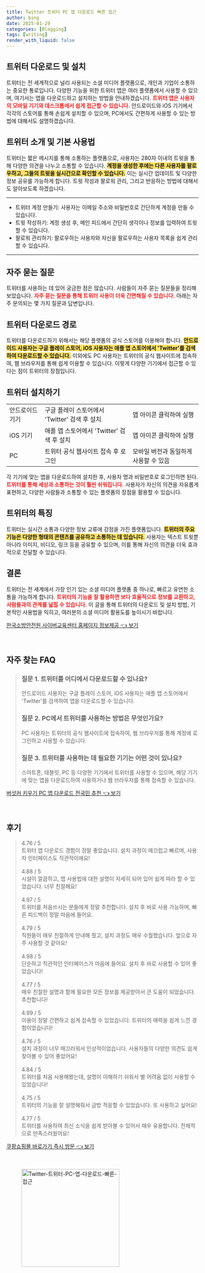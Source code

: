 ```yaml
---
title: Twitter 트위터 PC 앱 다운로드 빠른 접근
author: bing
date: 2025-01-29
categories: [Blogging]
tags: [writing]
render_with_liquid: false
---
```



<h2 id='트위터_다운로드_및_설치'>트위터 다운로드 및 설치</h2>

<p>트위터는 전 세계적으로 널리 사용되는 소셜 미디어 플랫폼으로, 개인과 기업이 소통하는 중요한 통로입니다. 다양한 기능을 위한 트위터 앱은 여러 플랫폼에서 사용할 수 있으며, 여기서는 앱을 다운로드하고 설치하는 방법을 안내하겠습니다. <b><span style="color: #ee2323;">트위터 앱은 사용자의 모바일 기기와 데스크톱에서 쉽게 접근할 수 있습니다.</span></b> 안드로이드와 iOS 기기에서 각각의 스토어를 통해 손쉽게 설치할 수 있으며, PC에서도 간편하게 사용할 수 있는 방법에 대해서도 설명하겠습니다.</p>

<h2 id='트위터_소개_및_기본_사용법'>트위터 소개 및 기본 사용법</h2>

<p>트위터는 짧은 메시지를 통해 소통하는 플랫폼으로, 사용자는 280자 이내의 트윗을 통해 다양한 의견을 나누고 소통할 수 있습니다. <b><span style="background-color: #ffe066;">계정을 생성한 후에는 다른 사용자를 팔로우하고, 그들의 트윗을 실시간으로 확인할 수 있습니다.</span></b> 이는 실시간 업데이트 및 다양한 정보 공유를 가능하게 합니다. 트윗 작성과 팔로워 관리, 그리고 반응하는 방법에 대해서도 알아보도록 하겠습니다.</p>

<hr />

<ul>
    <li>트위터 계정 만들기: 사용자는 이메일 주소와 비밀번호로 간단하게 계정을 만들 수 있습니다.</li>
    <li>트윗 작성하기: 계정 생성 후, 메인 피드에서 간단히 생각이나 정보를 입력하여 트윗할 수 있습니다.</li>
    <li>팔로워 관리하기: 팔로우하는 사용자와 자신을 팔로우하는 사용자 목록을 쉽게 관리할 수 있습니다.</li>
</ul>

<hr />

<h2 id='자주_묻는_질문'>자주 묻는 질문</h2>

<p>트위터를 사용하는 데 있어 궁금한 점은 많습니다. 사람들이 자주 묻는 질문들을 정리해 보았습니다. <b><span style="color: #ee2323;">자주 묻는 질문을 통해 트위터 사용이 더욱 간편해질 수 있습니다.</span></b> 아래는 자주 문의되는 몇 가지 질문과 답변입니다.</p>

<h2 id='트위터_다운로드_경로'>트위터 다운로드 경로</h2>

<p>트위터를 다운로드하기 위해서는 해당 플랫폼의 공식 스토어를 이용해야 합니다. <b><span style="background-color: #ffe066;">안드로이드 사용자는 구글 플레이 스토어, iOS 사용자는 애플 앱 스토어에서 'Twitter'를 검색하여 다운로드할 수 있습니다.</span></b> 이외에도 PC 사용자는 트위터의 공식 웹사이트에 접속하여, 웹 브라우저를 통해 쉽게 이용할 수 있습니다. 이렇게 다양한 기기에서 접근할 수 있다는 점이 트위터의 장점입니다.</p>

<h2 id='트위터_설치하기'>트위터 설치하기</h2>

<table>
    <tr>
        <td>안드로이드 기기</td>
        <td>구글 플레이 스토어에서 'Twitter' 검색 후 설치</td>
        <td>앱 아이콘 클릭하여 실행</td>
    </tr>
    <tr>
        <td>iOS 기기</td>
        <td>애플 앱 스토어에서 'Twitter' 검색 후 설치</td>
        <td>앱 아이콘 클릭하여 실행</td>
    </tr>
    <tr>
        <td>PC</td>
        <td>트위터 공식 웹사이트 접속 후 로그인</td>
        <td>모바일 버전과 동일하게 사용할 수 있음</td>
    </tr>
</table>

<p>각 기기에 맞는 앱을 다운로드하여 설치한 후, 사용자 명과 비밀번호로 로그인하면 된다. <b><span style="color: #ee2323;">트위터를 통해 세상과 소통하는 것이 훨씬 쉬워집니다.</span></b> 사용자가 자신의 의견을 자유롭게 표현하고, 다양한 사람들과 소통할 수 있는 플랫폼의 장점을 활용할 수 있습니다.</p>

<h2 id='트위터_특징'>트위터의 특징</h2>

<p>트위터는 실시간 소통과 다양한 정보 교류에 강점을 가진 플랫폼입니다. <b><span style="background-color: #ffe066;">트위터의 주요 기능은 다양한 형태의 콘텐츠를 공유하고 소통하는 데 있습니다.</span></b> 사용자는 텍스트 트윗뿐 아니라 이미지, 비디오, 링크 등을 공유할 수 있으며, 이를 통해 자신의 의견을 더욱 효과적으로 전달할 수 있습니다.</p>

<h2 id='결론'>결론</h2>

<p>트위터는 전 세계에서 가장 인기 있는 소셜 미디어 플랫폼 중 하나로, 빠르고 유연한 소통을 가능하게 합니다. <b><span style="color: #ee2323;">트위터의 기능을 잘 활용하면 보다 효율적으로 정보를 교환하고, 사람들과의 관계를 넓힐 수 있습니다.</span></b> 이 글을 통해 트위터의 다운로드 및 설치 방법, 기본적인 사용법을 익히고, 여러분의 소셜 미디어 활용도를 높이시기 바랍니다.</p>


<p><a class="click-button" title="한국소방안전원 사이버교육센터 홈페이지 정보제공" href="https://greenforu.github.io/posts/%ED%95%9C%EA%B5%AD%EC%86%8C%EB%B0%A9%EC%95%88%EC%A0%84%EC%9B%90-%EC%82%AC%EC%9D%B4%EB%B2%84%EA%B5%90%EC%9C%A1%EC%84%BC%ED%84%B0-%ED%99%88%ED%8E%98%EC%9D%B4%EC%A7%80-%EC%A0%95%EB%B3%B4%EC%A0%9C%EA%B3%B5/" rel="dofollow">한국소방안전원 사이버교육센터 홈페이지 정보제공 👈 보기</a></p><br>
<h2 id='자주_찾는_FAQ'>자주 찾는 FAQ</h2>
<div itemscope="" itemtype="https://schema.org/FAQPage"> 
<blockquote> 
<div itemscope="" itemprop="mainEntity" itemtype="https://schema.org/Question"> 
<h3 itemprop="name">질문 1. 트위터를 어디에서 다운로드할 수 있나요?</h3> 
<div itemscope="" itemprop="acceptedAnswer" itemtype="https://schema.org/Answer"> 
<span itemprop="text"> 
<p>안드로이드 사용자는 구글 플레이 스토어, iOS 사용자는 애플 앱 스토어에서 'Twitter'를 검색하여 앱을 다운로드할 수 있습니다.</p> 
</span> 
</div> 
</div> 
<div itemscope="" itemprop="mainEntity" itemtype="https://schema.org/Question"> 
<h3 itemprop="name">질문 2. PC에서 트위터를 사용하는 방법은 무엇인가요?</h3> 
<div itemscope="" itemprop="acceptedAnswer" itemtype="https://schema.org/Answer"> 
<span itemprop="text"> 
<p>PC 사용자는 트위터의 공식 웹사이트에 접속하여, 웹 브라우저를 통해 계정에 로그인하고 사용할 수 있습니다.</p> 
</span> 
</div> 
</div> 
<div itemscope="" itemprop="mainEntity" itemtype="https://schema.org/Question"> 
<h3 itemprop="name">질문 3. 트위터를 사용하는 데 필요한 기기는 어떤 것이 있나요?</h3> 
<div itemscope="" itemprop="acceptedAnswer" itemtype="https://schema.org/Answer"> 
<span itemprop="text"> 
<p>스마트폰, 태블릿, PC 등 다양한 기기에서 트위터를 사용할 수 있으며, 해당 기기에 맞는 앱을 다운로드하여 사용하거나 웹 브라우저를 통해 접속할 수 있습니다.</p> 
</span> 
</div> 
</div> 
</blockquote> 
</div>
<p><a class="click-button" title="버섯커 키우기 PC 앱 다운로드 전국민 추천" href="https://greenforu.github.io/posts/%EB%B2%84%EC%84%AF%EC%BB%A4-%ED%82%A4%EC%9A%B0%EA%B8%B0-PC-%EC%95%B1-%EB%8B%A4%EC%9A%B4%EB%A1%9C%EB%93%9C-%EC%A0%84%EA%B5%AD%EB%AF%BC-%EC%B6%94%EC%B2%9C/" rel="dofollow">버섯커 키우기 PC 앱 다운로드 전국민 추천 👈 보기</a></p><br>
<h2 id='후기'>후기</h2>
<div itemscope itemtype="https://schema.org/Product">
  <blockquote>
  <div itemprop="review" itemscope itemtype="https://schema.org/Review">
      <div itemprop="reviewRating" itemscope itemtype="https://schema.org/Rating"> <span itemprop="ratingValue">4.76</span> / <span itemprop="bestRating">5</span> </div>
      <span itemprop="reviewBody">트위터 앱 다운로드 경험이 정말 좋았습니다. 설치 과정이 매끄럽고 빠르며, 사용자 인터페이스도 직관적이에요!</span>
  </div>
  <br>
  <div itemprop="review" itemscope itemtype="https://schema.org/Review">
      <div itemprop="reviewRating" itemscope itemtype="https://schema.org/Rating"> <span itemprop="ratingValue">4.88</span> / <span itemprop="bestRating">5</span> </div>
      <span itemprop="reviewBody">시설이 깔끔하고, 앱 사용법에 대한 설명이 자세히 되어 있어 쉽게 따라 할 수 있었습니다. 너무 친절해요!</span>
  </div>
  <br>
  <div itemprop="review" itemscope itemtype="https://schema.org/Review">
      <div itemprop="reviewRating" itemscope itemtype="https://schema.org/Rating"> <span itemprop="ratingValue">4.97</span> / <span itemprop="bestRating">5</span> </div>
      <span itemprop="reviewBody">트위터를 처음쓰시는 분들에게 정말 추천합니다. 설치 후 바로 사용 가능하며, 빠른 피드백이 정말 마음에 들어요.</span>
  </div>
  <br>
  <div itemprop="review" itemscope itemtype="https://schema.org/Review">
      <div itemprop="reviewRating" itemscope itemtype="https://schema.org/Rating"> <span itemprop="ratingValue">4.79</span> / <span itemprop="bestRating">5</span> </div>
      <span itemprop="reviewBody">직원들이 매우 친절하게 안내해 줬고, 설치 과정도 매우 수월했습니다. 앞으로 자주 사용할 것 같아요!</span>
  </div>
  <br>
  <div itemprop="review" itemscope itemtype="https://schema.org/Review">
      <div itemprop="reviewRating" itemscope itemtype="https://schema.org/Rating"> <span itemprop="ratingValue">4.98</span> / <span itemprop="bestRating">5</span> </div>
      <span itemprop="reviewBody">단순하고 직관적인 인터페이스가 마음에 들어요. 설치 후 바로 사용할 수 있어 좋았습니다!</span>
  </div>
  <br>
  <div itemprop="review" itemscope itemtype="https://schema.org/Review">
      <div itemprop="reviewRating" itemscope itemtype="https://schema.org/Rating"> <span itemprop="ratingValue">4.77</span> / <span itemprop="bestRating">5</span> </div>
      <span itemprop="reviewBody">매우 친절한 설명과 함께 필요한 모든 정보를 제공받아서 큰 도움이 되었습니다. 추천합니다!</span>
  </div>
  <br>
  <div itemprop="review" itemscope itemtype="https://schema.org/Review">
      <div itemprop="reviewRating" itemscope itemtype="https://schema.org/Rating"> <span itemprop="ratingValue">4.99</span> / <span itemprop="bestRating">5</span> </div>
      <span itemprop="reviewBody">이용이 정말 간편하고 쉽게 접속할 수 있었습니다. 트위터의 매력을 쉽게 느낀 경험이었습니다!</span>
  </div>
  <br>
  <div itemprop="review" itemscope itemtype="https://schema.org/Review">
      <div itemprop="reviewRating" itemscope itemtype="https://schema.org/Rating"> <span itemprop="ratingValue">4.76</span> / <span itemprop="bestRating">5</span> </div>
      <span itemprop="reviewBody">설치 과정이 너무 매끄러워서 인상적이었습니다. 사용자들의 다양한 의견도 쉽게 찾아볼 수 있어 좋았어요!</span>
  </div>
  <br>
  <div itemprop="review" itemscope itemtype="https://schema.org/Review">
      <div itemprop="reviewRating" itemscope itemtype="https://schema.org/Rating"> <span itemprop="ratingValue">4.84</span> / <span itemprop="bestRating">5</span> </div>
      <span itemprop="reviewBody">트위터를 처음 사용해봤는데, 설명이 이해하기 쉬워서 별 어려움 없이 사용할 수 있었습니다!</span>
  </div>
  <br>
  <div itemprop="review" itemscope itemtype="https://schema.org/Review">
      <div itemprop="reviewRating" itemscope itemtype="https://schema.org/Rating"> <span itemprop="ratingValue">4.75</span> / <span itemprop="bestRating">5</span> </div>
      <span itemprop="reviewBody">트위터의 기능을 잘 설명해줘서 금방 적응할 수 있었습니다. 또 사용하고 싶어요!</span>
  </div>
  <br>
  <div itemprop="review" itemscope itemtype="https://schema.org/Review">
      <div itemprop="reviewRating" itemscope itemtype="https://schema.org/Rating"> <span itemprop="ratingValue">4.77</span> / <span itemprop="bestRating">5</span> </div>
      <span itemprop="reviewBody">트위터를 사용하여 최신 소식을 쉽게 받아볼 수 있어서 매우 유용합니다. 전체적으로 만족스러웠어요!</span>
  </div>
  </blockquote>
</div>
<p><a class="click-button" title="쿠팡쇼핑몰 바로가기 즉시 방문" href="https://greenforu.github.io/posts/%EC%BF%A0%ED%8C%A1%EC%87%BC%ED%95%91%EB%AA%B0-%EB%B0%94%EB%A1%9C%EA%B0%80%EA%B8%B0-%EC%A6%89%EC%8B%9C-%EB%B0%A9%EB%AC%B8/" rel="dofollow">쿠팡쇼핑몰 바로가기 즉시 방문 👈 보기</a></p><br>
<figure class="image"><img src="https://greenforu.github.io/assets/img/thumbnail/Twitter-트위터-PC-앱-다운로드-빠른-접근.webp" alt="Twitter-트위터-PC-앱-다운로드-빠른-접근" width="256" height="256"></figure>